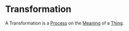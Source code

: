 # Transformation

A Transformation is a [Process](60062.md) on the [Meaning](60002.md) of a [Thing](60003.md).
